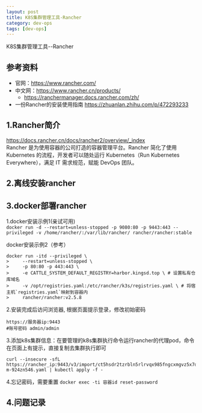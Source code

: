 ```yaml
---
layout: post
title: K8S集群管理工具-Rancher
category: dev-ops
tags: [dev-ops]
---
```


K8S集群管理工具--Rancher

## 参考资料
- 官网：https://www.rancher.com/
- 中文网：https://www.rancher.cn/products/
  - https://ranchermanager.docs.rancher.com/zh/ 
- 一份Rancher的安装使用指南 https://zhuanlan.zhihu.com/p/472293233

## 1.Rancher简介
https://docs.rancher.cn/docs/rancher2/overview/_index  
Rancher 是为使用容器的公司打造的容器管理平台。Rancher 简化了使用 Kubernetes 的流程，开发者可以随处运行 Kubernetes（Run Kubernetes Everywhere），满足 IT 需求规范，赋能 DevOps 团队。

## 2.离线安装rancher

## 3.docker部署rancher
1.docker安装示例1(亲试可用)     
```docker run -d --restart=unless-stopped -p 9080:80 -p 9443:443 --privileged -v /home/rancher/:/var/lib/rancher/ rancher/rancher:stable```

docker安装示例2（参考）
``` 
docker run -itd --privileged \
>     --restart=unless-stopped \
>     -p 80:80 -p 443:443 \
>     -e CATTLE_SYSTEM_DEFAULT_REGISTRY=harbor.kingsd.top \ # 设置私有仓库域名
>     -v /opt/registries.yaml:/etc/rancher/k3s/registries.yaml \ # 将宿主机`registries.yaml`映射到容器内
>     rancher/rancher:v2.5.8
```

2.安装完成后访问浏览器, 根据页面提示登录，修改初始密码    
``` 
https://服务器ip:9443
#账号密码 admin/admin
```

3.添加k8s集群信息：在要管理的k8s集群执行命令运行rancher的代理pod，命令在页面上有提示，直接复制去集群执行即可
``` 
curl --insecure -sfL https://rancher_ip:9443/v3/import/ct5hsdr2tzrbln5rlrvqx985fngcxmgvz5x7dhg799sq6nt92vqwb8_c-m-924zn546.yaml | kubectl apply -f -
```

4.忘记密码，需要重置
```docker exec -ti 容器id reset-password```

## 4.问题记录